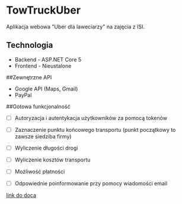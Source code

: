 # TowTruckUber
Aplikacja webowa "Uber dla laweciarzy" na zajęcia z ISI. 

## Technologia
 * Backend - ASP.NET Core 5
 * Frontend - Nieustalone

##Zewnętrzne API
* Google API (Maps, Gmail)
* PayPal

##Gotowa funkcjonalność
- [ ] Autoryzacja i autentykacja użytkowników za pomocą tokenów
- [ ] Zaznaczenie punktu końcowego transportu (punkt początkowy to zawsze siedziba firmy)
- [ ] Wyliczenie długości drogi
- [ ] Wyliczenie kosztów transportu
- [ ] Możliwość płatności
- [ ] Odpowiednie poinformowanie przy pomocy wiadomości email 


[link do doca](https://docs.google.com/document/d/1yBf_gD4G0S993HsMRATjgMygjFOaXT2yZOR7zQXuZFc/edit)
